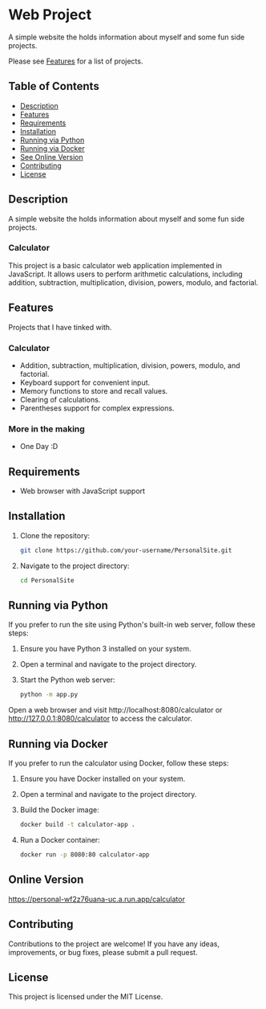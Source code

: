 # Web Project

A simple website the holds information about myself and some fun side projects.

Please see [Features](#features) for a list of projects.

## Table of Contents

- [Description](#description)
- [Features](#features)
- [Requirements](#requirements)
- [Installation](#installation)
- [Running via Python](#running-via-python)
- [Running via Docker](#running-via-docker)
- [See Online Version]()
- [Contributing](#contributing)
- [License](#license)

## Description

A simple website the holds information about myself and some fun side projects.

### Calculator

This project is a basic calculator web application implemented in JavaScript. It allows users to perform arithmetic calculations, including addition, subtraction, multiplication, division, powers, modulo, and factorial.

## Features

Projects that I have tinked with.

### Calculator

- Addition, subtraction, multiplication, division, powers, modulo, and factorial.
- Keyboard support for convenient input.
- Memory functions to store and recall values.
- Clearing of calculations.
- Parentheses support for complex expressions.

### More in the making

- One Day :D

## Requirements

- Web browser with JavaScript support

## Installation

1. Clone the repository:

   ```bash
   git clone https://github.com/your-username/PersonalSite.git

2. Navigate to the project directory:
    
    ```bash
    cd PersonalSite

## Running via Python

If you prefer to run the site using Python's built-in web server, follow these steps:

1. Ensure you have Python 3 installed on your system.

2. Open a terminal and navigate to the project directory.

3. Start the Python web server:

    ```bash
    python -m app.py

Open a web browser and visit http://localhost:8080/calculator or http://127.0.0.1:8080/calculator to access the calculator.

## Running via Docker

If you prefer to run the calculator using Docker, follow these steps:

1. Ensure you have Docker installed on your system.

2. Open a terminal and navigate to the project directory.

3. Build the Docker image:

    ```bash
    docker build -t calculator-app .

4. Run a Docker container:

    ```bash
    docker run -p 8080:80 calculator-app

## Online Version
https://personal-wf2z76uana-uc.a.run.app/calculator

## Contributing 

Contributions to the project are welcome! If you have any ideas, improvements, or bug fixes, please submit a pull request.

## License

This project is licensed under the MIT License.